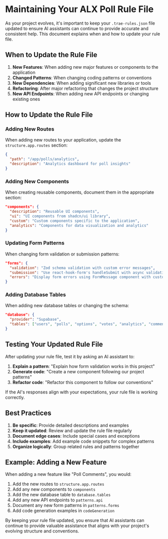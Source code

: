 # Maintaining Your ALX Poll Rule File

As your project evolves, it's important to keep your `.trae-rules.json` file updated to ensure AI assistants can continue to provide accurate and consistent help. This document explains when and how to update your rule file.

## When to Update the Rule File

1. **New Features**: When adding new major features or components to the application
2. **Changed Patterns**: When changing coding patterns or conventions
3. **New Dependencies**: When adding significant new libraries or tools
4. **Refactoring**: After major refactoring that changes the project structure
5. **New API Endpoints**: When adding new API endpoints or changing existing ones

## How to Update the Rule File

### Adding New Routes

When adding new routes to your application, update the `structure.app.routes` section:

```json
{
  "path": "/app/polls/analytics",
  "description": "Analytics dashboard for poll insights"
}
```

### Adding New Components

When creating reusable components, document them in the appropriate section:

```json
"components": {
  "description": "Reusable UI components",
  "ui": "UI components from shadcn/ui library",
  "custom": "Custom components specific to the application",
  "analytics": "Components for data visualization and analytics"
}
```

### Updating Form Patterns

When changing form validation or submission patterns:

```json
"forms": {
  "validation": "Zod schema validation with custom error messages",
  "submission": "Use react-hook-form's handleSubmit with async validation",
  "errors": "Display form errors using FormMessage component with custom styling"
}
```

### Adding Database Tables

When adding new database tables or changing the schema:

```json
"database": {
  "provider": "Supabase",
  "tables": ["users", "polls", "options", "votes", "analytics", "comments"]
}
```

## Testing Your Updated Rule File

After updating your rule file, test it by asking an AI assistant to:

1. **Explain a pattern**: "Explain how form validation works in this project"
2. **Generate code**: "Create a new component following our project patterns"
3. **Refactor code**: "Refactor this component to follow our conventions"

If the AI's responses align with your expectations, your rule file is working correctly.

## Best Practices

1. **Be specific**: Provide detailed descriptions and examples
2. **Keep it updated**: Review and update the rule file regularly
3. **Document edge cases**: Include special cases and exceptions
4. **Include examples**: Add example code snippets for complex patterns
5. **Organize logically**: Group related rules and patterns together

## Example: Adding a New Feature

When adding a new feature like "Poll Comments", you would:

1. Add the new routes to `structure.app.routes`
2. Add any new components to `components`
3. Add the new database table to `database.tables`
4. Add any new API endpoints to `patterns.api`
5. Document any new form patterns in `patterns.forms`
6. Add code generation examples in `codeGeneration`

By keeping your rule file updated, you ensure that AI assistants can continue to provide valuable assistance that aligns with your project's evolving structure and conventions.